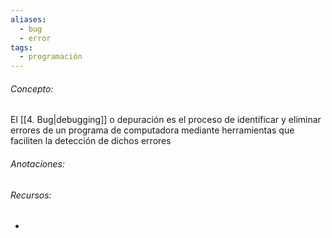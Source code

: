 ```yaml
---
aliases:
  - bug
  - error
tags:
  - programación
---
```

###### Concepto:

El [[4. Bug|debugging]] o depuración es el proceso de identificar y eliminar errores de un programa de computadora mediante herramientas que faciliten la detección de dichos errores

###### Anotaciones:

> 

###### Recursos:

- 